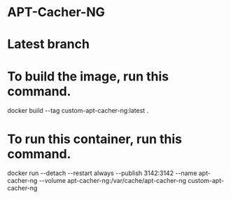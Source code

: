 # APT-Cacher-NG
# Latest branch

# To build the image, run this command.
docker build --tag custom-apt-cacher-ng:latest .


# To run this container, run this command.
docker run --detach --restart always --publish 3142:3142 --name apt-cacher-ng --volume apt-cacher-ng:/var/cache/apt-cacher-ng custom-apt-cacher-ng
